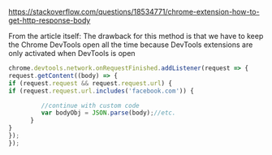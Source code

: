 https://stackoverflow.com/questions/18534771/chrome-extension-how-to-get-http-response-body


From the article itself: The drawback for this method is that we have to keep the Chrome DevTools open all the time because DevTools extensions are only activated when DevTools is open
```js
chrome.devtools.network.onRequestFinished.addListener(request => {
request.getContent((body) => {
if (request.request && request.request.url) {
if (request.request.url.includes('facebook.com')) {

         //continue with custom code
         var bodyObj = JSON.parse(body);//etc.
      }
}
});
});
```
